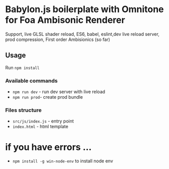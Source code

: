 # Babylon.js boilerplate with Omnitone for Foa Ambisonic Renderer

Support, live GLSL shader reload, ES6, babel, eslint,dev live reload server, prod compression, First order Ambisionics (so far)

## Usage

Run `npm install`

### Available commands

- `npm run dev` - run dev server with live reload
- `npm run prod`- create prod bundle

### Files structure

- `src/js/index.js` - entry point
- `index.html` - html template

# if you have errors ...

- `npm install -g win-node-env` to install node env
